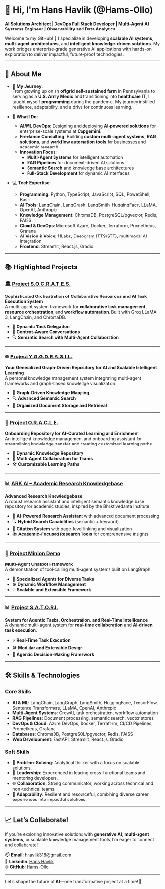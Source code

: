 # 👋 **Hi, I'm Hans Havlik (@Hams-Ollo)**  
**AI Solutions Architect | DevOps Full Stack Developer | Multi-Agent AI Systems Engineer | Observability and Data Analytics**

Welcome to my GitHub! 🚀 I specialize in developing **scalable AI systems**, **multi-agent architectures**, and **intelligent knowledge-driven solutions**. My work bridges enterprise-grade generative AI applications with hands-on exploration to deliver impactful, future-proof technologies.

---

## 🌟 **About Me**  

- 🌱 **My Journey**:  
   From growing up on an **offgrid self-sustained farm** in Pennsylvania to serving as a **U.S. Army Medic** and transitioning into **healthcare IT**, I taught myself **programming** during the pandemic. My journey instilled resilience, adaptability, and a drive for continuous learning.  

- 💼 **What I Do**:  
   - **AI/ML DevOps**: Designing and deploying **AI-powered solutions** for enterprise-scale systems at **Capgemini**.  
   - **Freelance Consulting**: Building **custom multi-agent systems**, **RAG solutions**, and **workflow automation tools** for businesses and academic research.  
   - **Innovation Focus**:  
     - **Multi-Agent Systems** for intelligent automation  
     - **RAG Pipelines** for document-driven AI solutions  
     - **Semantic Search** and knowledge base architectures  
     - **Full-Stack Development** for dynamic AI interfaces  

- 💻 **Tech Expertise**:  
   - **Programming**: Python, TypeScript, JavaScript, SQL, PowerShell, Bash  
   - **AI Tools**: LangChain, LangGraph, LangSmith, HuggingFace, LLaMA, OpenAI, Anthropic  
   - **Knowledge Management**: ChromaDB, PostgreSQL/pgvector, Redis, FAISS  
   - **Cloud & DevOps**: Microsoft Azure, Docker, Terraform, Prometheus, Grafana  
   - **AI Vision & Voice**: 11Labs, Deepgram (TTS/STT), multimodal AI integration  
   - **Frontend**: Streamlit, React.js, Gradio  

---

## 📚 **Highlighted Projects**  

### 🏛️ **[Project S.O.C.R.A.T.E.S.](https://github.com/Hams-Ollo/project-socrates)**  
**Sophisticated Orchestration of Collaborative Resources and AI Task Execution System**  
A multi-agent system framework for **collaborative task management**, **resource orchestration**, and **workflow automation**. Built with Groq LLaMA 3, LangChain, and ChromaDB.

- 🔄 **Dynamic Task Delegation**
- 💬 **Context-Aware Conversations**
- 🔍 **Semantic Search with Multi-Agent Collaboration**

---

### 🌐 **[Project Y.G.G.D.R.A.S.I.L.](https://github.com/Hams-Ollo/project-yggdrasil)**  
**Your Generalized Graph-Driven Repository for AI and Scalable Intelligent Learning**  
A personal knowledge management system integrating multi-agent frameworks and graph-based knowledge visualization.

- 🧠 **Graph-Driven Knowledge Mapping**
- 🔍 **Advanced Semantic Search**
- 📂 **Organized Document Storage and Retrieval**

---

### 📘 **[Project O.R.A.C.L.E.](https://github.com/Hams-Ollo/project-oracle)**  
**Onboarding Repository for AI-Curated Learning and Enrichment**  
An intelligent knowledge management and onboarding assistant for streamlining knowledge transfer and creating customized learning paths.

- 📖 **Dynamic Knowledge Repository**
- 🤝 **Multi-Agent Collaboration for Teams**
- 🛠️ **Customizable Learning Paths**

---

### 📊 **[ARK AI – Academic Research Knowledgebase](https://github.com/Hams-Ollo/ark-ai)**  
**Advanced Research Knowledgebase**  
A robust research assistant and intelligent semantic knowledge base repository for academic studies, inspired by the Bhaktivedanta Institute.

- 🤖 **AI-Powered Research Assistant** with advanced document processing
- 🔍 **Hybrid Search Capabilities** (semantic + keyword)
- 📝 **Citation System** with page-level linking and visualization
- 📚 **Academic-Focused Research Tools** for comprehensive insights

---

### 🔧 **[Project Minion Demo](https://github.com/Hams-Ollo/project-minion-demo)**  
**Multi-Agent Chatbot Framework**  
A demonstration of tool-calling multi-agent systems built on LangGraph.

- 🤖 **Specialized Agents for Diverse Tasks**
- ⚙️ **Dynamic Workflow Management**
- 💡 **Scalable and Extensible Framework**

---

### 📊 **[Project S.A.T.O.R.I.](https://github.com/Hams-Ollo/project-satori)**  
**System for Agentic Tasks, Orchestration, and Real-Time Intelligence**  
A dynamic multi-agent system for **real-time collaboration** and **AI-driven task execution**.

- ⚡ **Real-Time Task Execution**
- 🛠️ **Modular and Extensible Design**
- 🧠 **Agentic Decision-Making Framework**

---

## 🛠️ **Skills & Technologies**  

### **Core Skills**  
- **AI & ML**: LangChain, LangGraph, LangSmith, HuggingFace, TensorFlow, Sentence Transformers, LLaMA, OpenAI, Anthropic  
- **Multi-Agent Systems**: CrewAI, task orchestration, workflow automation  
- **RAG Pipelines**: Document processing, semantic search, vector stores  
- **DevOps & Cloud**: Azure DevOps, Docker, Terraform, CI/CD Pipelines, Prometheus, Grafana  
- **Databases**: ChromaDB, PostgreSQL/pgvector, Redis, FAISS  
- **Web Development**: FastAPI, Streamlit, React.js, Gradio  

### **Soft Skills**  
- 🧩 **Problem-Solving**: Analytical thinker with a focus on scalable solutions.  
- 👥 **Leadership**: Experienced in leading cross-functional teams and mentoring developers.  
- 🌐 **Collaboration**: Strong communicator, working across technical and non-technical teams.  
- 🔄 **Adaptability**: Resilient and resourceful, combining diverse career experiences into impactful solutions.  

---

## 📈 **Let’s Collaborate!**  

If you’re exploring innovative solutions with **generative AI**, **multi-agent systems**, or scalable knowledge management tools, I’m eager to connect and collaborate!  

📫 **Email**: hhavlik318@gmail.com  
🔗 **LinkedIn**: [Hans Havlik](https://linkedin.com/in/hanshavlik)  
🌐 **GitHub**: [Hams-Ollo](https://github.com/Hams-Ollo)  

---

Let’s shape the future of **AI**—one transformative project at a time! 🚀
